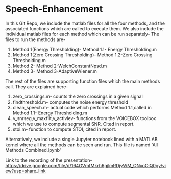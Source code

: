 # Speech-Enhancement

In this Git Repo, we include the matlab files for all the four methods, and the associated functions which are called to execute them. We also include the individual matlab files for each method which can be run separately-
The files to run the methods are-
1. Method 1(Energy Thresholding)- Method 1.1- Energy Thresholding.m
2. Method 1(Zero Crossing Thresholding)- Method 1.2-Zero Crossing Thresholding.m
3. Method 2- Method 2-WelchConstantNpsd.m
4. Method 3- Method 3-AdaptiveWiener.m

The rest of the files are supporting function files which the main methods call. They are explained here-
1. zero_crossings.m- counts the zero crossings in a given signal
2. findthreshold.m- computes the noise energy threshold
3. clean_speech.m- actual code which performs Method 1.1,called in Method 1.1- Energy Thresholding.m
4. v_snrseg,v_maxfilt,v_activlev- functions from the VOICEBOX toolbox which we use to compute segmental SNR. Cited in report.
5. stoi.m- function to compute STOI, cited in report.

Alternatively, we include a single Jupyter notebook lined with a MATLAB kernel where all the methods can be seen and run. This file is named 'All Methods Combined.ipynb'

Link to the recording of the presentation-
https://drive.google.com/file/d/164GVmfMkrh6gjlmRDjyWM_ONxoOlQ0gy/view?usp=share_link
